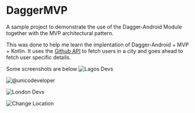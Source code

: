 # DaggerMVP
A sample project to demonstrate the use of the Dagger-Android Module together with the MVP architectural pattern.

This was done to help me learn the implentation of Dagger-Android + MVP + Kotlin. It uses the [Github API](https://api.github.com/search?q=location:lagos) to fetch users in a city and goes ahead to fetch user specific details.

Some screenshots are below
![](https://github.com/IkechukwuAKalu/DaggerMVP/blob/master/screenshots/device-2017-09-26-171101.png "Lagos Devs")

![](https://github.com/IkechukwuAKalu/DaggerMVP/blob/master/screenshots/device-2017-09-26-171213.png "@unicodeveloper")

![](https://github.com/IkechukwuAKalu/DaggerMVP/blob/master/screenshots/device-2017-09-26-171314.png "London Devs")

![](https://github.com/IkechukwuAKalu/DaggerMVP/blob/master/screenshots/device-2017-09-26-171356.png "Change Location")

